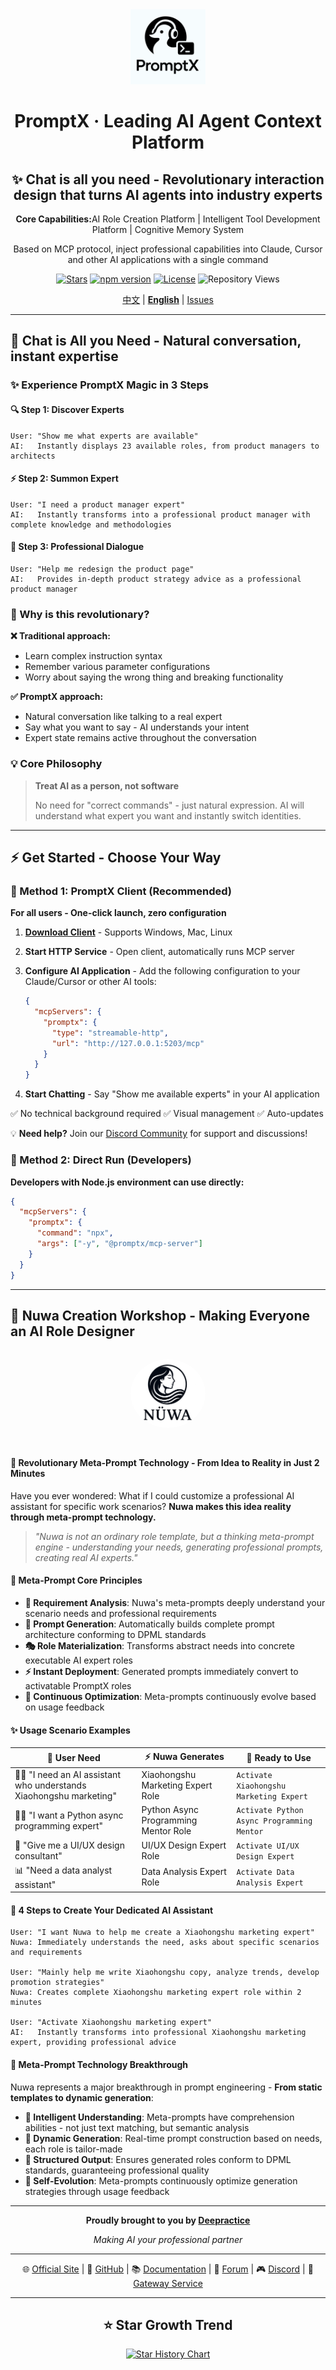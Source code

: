 <div align="center">
  <img src="assets/logo/Creative PromptX Duck Logo 4.svg" alt="PromptX Logo" width="120" height="120"/>
  <h1>PromptX · Leading AI Agent Context Platform</h1>
  <h2>✨ Chat is all you need - Revolutionary interaction design that turns AI agents into industry experts</h2>
  <p><strong>Core Capabilities:</strong>AI Role Creation Platform | Intelligent Tool Development Platform | Cognitive Memory System</p>
  <p>Based on MCP protocol, inject professional capabilities into Claude, Cursor and other AI applications with a single command</p>

  <!-- Badges -->
  <p>
    <a href=" "><img src="https://img.shields.io/github/stars/Deepractice/PromptX?style=social" alt="Stars"/></a>
    <a href="https://www.npmjs.com/package/@promptx/cli"><img src="https://img.shields.io/npm/v/@promptx/cli?color=orange&logo=npm" alt="npm version"/></a>
    <a href="LICENSE"><img src="https://img.shields.io/github/license/Deepractice/PromptX?color=blue" alt="License"/></a>
    <img src="https://komarev.com/ghpvc/?username=PromptX&label=Repository%20views&color=0e75b6&style=flat" alt="Repository Views"/>
  </p>

  <p>
    <a href="README_CN.md">中文</a> | 
    <strong><a href="README.md">English</a></strong> | 
    <a href="https://github.com/Deepractice/PromptX/issues">Issues</a>
  </p>
</div>

---

## 💬 Chat is All you Need - Natural conversation, instant expertise

### ✨ Experience PromptX Magic in 3 Steps

#### 🔍 **Step 1: Discover Experts**
```
User: "Show me what experts are available"
AI:   Instantly displays 23 available roles, from product managers to architects
```

#### ⚡ **Step 2: Summon Expert**  
```
User: "I need a product manager expert"
AI:   Instantly transforms into a professional product manager with complete knowledge and methodologies
```

#### 🎯 **Step 3: Professional Dialogue**
```
User: "Help me redesign the product page"
AI:   Provides in-depth product strategy advice as a professional product manager
```

### 🚀 Why is this revolutionary?

**❌ Traditional approach:**
- Learn complex instruction syntax
- Remember various parameter configurations
- Worry about saying the wrong thing and breaking functionality

**✅ PromptX approach:**
- Natural conversation like talking to a real expert
- Say what you want to say - AI understands your intent
- Expert state remains active throughout the conversation

### 💡 Core Philosophy

> **Treat AI as a person, not software**
> 
> No need for "correct commands" - just natural expression. AI will understand what expert you want and instantly switch identities.

---

## ⚡ Get Started - Choose Your Way

### 🎯 Method 1: PromptX Client (Recommended)
**For all users - One-click launch, zero configuration**

1. **[Download Client](https://github.com/Deepractice/PromptX/releases)** - Supports Windows, Mac, Linux
2. **Start HTTP Service** - Open client, automatically runs MCP server
3. **Configure AI Application** - Add the following configuration to your Claude/Cursor or other AI tools:
   ```json
   {
     "mcpServers": {
       "promptx": {
         "type": "streamable-http",
         "url": "http://127.0.0.1:5203/mcp"
       }
     }
   }
   ```

4. **Start Chatting** - Say "Show me available experts" in your AI application

✅ No technical background required ✅ Visual management ✅ Auto-updates

💡 **Need help?** Join our [Discord Community](https://discord.gg/YOUR_INVITE_CODE) for support and discussions!

### 🔧 Method 2: Direct Run (Developers)
**Developers with Node.js environment can use directly:**

```json
{
  "mcpServers": {
    "promptx": {
      "command": "npx",
      "args": ["-y", "@promptx/mcp-server"]
    }
  }
}
```

---

## 🎨 **Nuwa Creation Workshop - Making Everyone an AI Role Designer**

<div align="center">
  <img src="assets/logo/nuwa-logo-backgroud.jpg" alt="Nuwa Creation Workshop" width="120" style="border-radius: 50%; margin: 15px 0 25px 0;">
</div>

#### **💫 Revolutionary Meta-Prompt Technology - From Idea to Reality in Just 2 Minutes**

Have you ever wondered: What if I could customize a professional AI assistant for specific work scenarios? **Nuwa makes this idea reality through meta-prompt technology.**

> *"Nuwa is not an ordinary role template, but a thinking meta-prompt engine - understanding your needs, generating professional prompts, creating real AI experts."*

#### **🎯 Meta-Prompt Core Principles**

- **🧠 Requirement Analysis**: Nuwa's meta-prompts deeply understand your scenario needs and professional requirements
- **📝 Prompt Generation**: Automatically builds complete prompt architecture conforming to DPML standards
- **🎭 Role Materialization**: Transforms abstract needs into concrete executable AI expert roles
- **⚡ Instant Deployment**: Generated prompts immediately convert to activatable PromptX roles
- **🔄 Continuous Optimization**: Meta-prompts continuously evolve based on usage feedback

#### **✨ Usage Scenario Examples**

<div align="center">

| 🎯 **User Need** | ⚡ **Nuwa Generates** | 🚀 **Ready to Use** |
|---|---|---|
| 👩‍💼 "I need an AI assistant who understands Xiaohongshu marketing" | Xiaohongshu Marketing Expert Role | `Activate Xiaohongshu Marketing Expert` |
| 👨‍💻 "I want a Python async programming expert" | Python Async Programming Mentor Role | `Activate Python Async Programming Mentor` |
| 🎨 "Give me a UI/UX design consultant" | UI/UX Design Expert Role | `Activate UI/UX Design Expert` |
| 📊 "Need a data analyst assistant" | Data Analysis Expert Role | `Activate Data Analysis Expert` |

</div>

#### **🎪 4 Steps to Create Your Dedicated AI Assistant**

```
User: "I want Nuwa to help me create a Xiaohongshu marketing expert"
Nuwa: Immediately understands the need, asks about specific scenarios and requirements

User: "Mainly help me write Xiaohongshu copy, analyze trends, develop promotion strategies"  
Nuwa: Creates complete Xiaohongshu marketing expert role within 2 minutes

User: "Activate Xiaohongshu marketing expert"
AI:   Instantly transforms into professional Xiaohongshu marketing expert, providing professional advice
```

#### **🌟 Meta-Prompt Technology Breakthrough**

Nuwa represents a major breakthrough in prompt engineering - **From static templates to dynamic generation**:

- **🎯 Intelligent Understanding**: Meta-prompts have comprehension abilities - not just text matching, but semantic analysis
- **📝 Dynamic Generation**: Real-time prompt construction based on needs, each role is tailor-made
- **🧠 Structured Output**: Ensures generated roles conform to DPML standards, guaranteeing professional quality
- **🔄 Self-Evolution**: Meta-prompts continuously optimize generation strategies through usage feedback

---

<div align="center">

**Proudly brought to you by [Deepractice](https://github.com/Deepractice)**

*Making AI your professional partner*

---

🌐 [Official Site](https://deepractice.ai) | 🔧 [GitHub](https://github.com/Deepractice) | 📚 [Documentation](https://docs.deepractice.ai) | 💬 [Forum](https://x.deepractice.ai) | 🎮 [Discord](https://discord.gg/U9qQCNB4bE) | 🚀 [Gateway Service](https://router.deepractice.ai)

---

## ⭐ **Star Growth Trend**

[![Star History Chart](https://api.star-history.com/svg?repos=Deepractice/PromptX&type=Date)](https://star-history.com/#Deepractice/PromptX&Date)

</div>